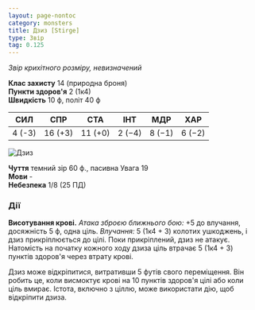 ```yaml
---
layout: page-nontoc
category: monsters
title: Дзиз [Stirge]
type: Звір
tag: 0.125
---
```


_Звір крихітного розміру, невизначений_

**Клас захисту** 14 (природна броня)    
**Пункти здоров'я** 2 (1к4)    
**Швидкість** 10 ф, політ 40 ф

| СИЛ    | СПР     | СТА     | ІНТ    | МДР    | ХАР    |
| ------ | ------- | ------- | ------ | ------ | ------ |
| 4 (-3) | 16 (+3) | 11 (+0) | 2 (−4) | 8 (−1) | 6 (−2) |

![Дзиз](https://www.dndbeyond.com/avatars/thumbnails/30835/940/1000/1000/638063924522595508.png)

**Чуття** темний зір 60 ф., пасивна Увага 19    
**Мови** -    
**Небезпека** 1/8 (25 ПД)

### Дії
**Висотування крові.** _Атака зброєю ближнього бою:_ +5 до влучання, досяжність 5 ф, одна ціль. _Влучання:_ 5 (1к4 + 3) колотих ушкоджень, і дзиз прикріплюється до цілі. Поки прикріплений, дзиз не атакує. Натомість на початку кожного ходу дзиза ціль втрачає 5 (1к4 + 3) пунктів здоров'я через втрату крові.    

Дзиз може відкріпитися, витративши 5 футів свого переміщення. Він робить це, коли висмоктує крові на 10 пунктів здоров'я цілі або коли ціль вмирає. Істота, включно з ціллю, може використати дію, щоб відкріпити дзиза.
